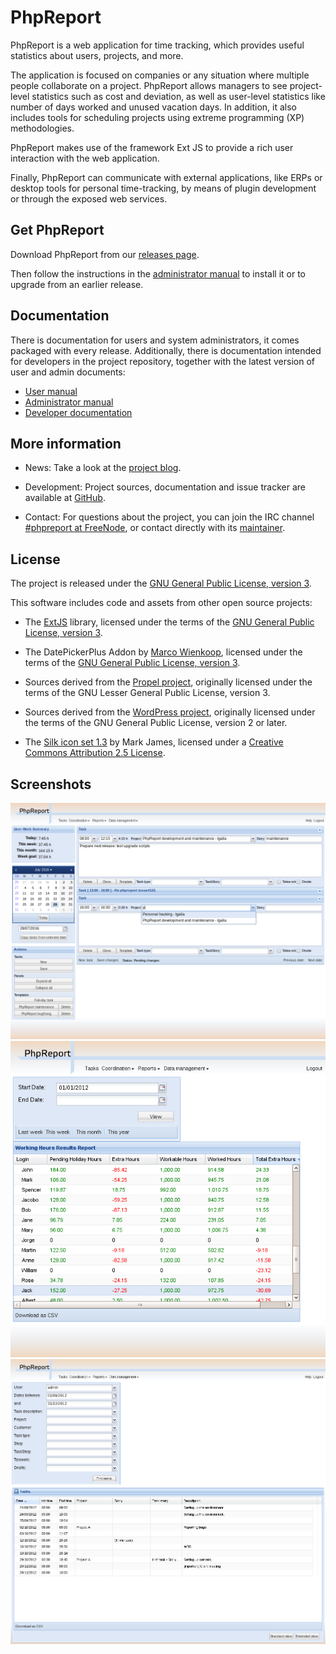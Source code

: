 # PhpReport

PhpReport is a web application for time tracking, which provides useful
statistics about users, projects, and more.

The application is focused on companies or any situation where multiple people
collaborate on a project. PhpReport allows managers to see project-level
statistics such as cost and deviation, as well as user-level statistics like
number of days worked and unused vacation days. In addition, it also includes
tools for scheduling projects using extreme programming (XP) methodologies.

PhpReport makes use of the framework Ext JS to provide a rich user interaction
with the web application.

Finally, PhpReport can communicate with external applications, like ERPs or
desktop tools for personal time-tracking, by means of plugin development or
through the exposed web services.

## Get PhpReport

Download PhpReport from our
[releases page](https://github.com/Igalia/phpreport/releases).

Then follow the instructions in the [administrator manual](docs/admin/index.rst)
to install it or to upgrade from an earlier release.

## Documentation

There is documentation for users and system administrators, it comes packaged
with every release. Additionally, there is documentation intended for developers
in the project repository, together with the latest version of user and admin
documents:

* [User manual](docs/user/index.rst)
* [Administrator manual](docs/admin/index.rst)
* [Developer documentation](docs/developer/index.rst)

## More information 

* News: Take a look at the
[project blog](http://blogs.igalia.com/jaragunde/category/web/phpreport/).

* Development: Project sources, documentation and issue tracker are
available at [GitHub](https://github.com/Igalia/phpreport).

* Contact: For questions about the project, you can join the IRC channel
[#phpreport at FreeNode](http://webchat.freenode.net/?channels=#phpreport), or
contact directly with its [maintainer](https://github.com/jaragunde).

## License

The project is released under the
[GNU General Public License, version 3](COPYING).

This software includes code and assets from other open source projects:

* The [ExtJS](https://sencha.com/products/extjs/) library,
  licensed under the terms of the
  [GNU General Public License, version 3](web/ext/gpl-3.0.txt).

* The DatePickerPlus Addon by [Marco Wienkoop](http://www.lubber.de/),
  licensed under the terms of the
  [GNU General Public License, version 3](web/include/ext.ux.datepickerplus/license.txt).

* Sources derived from the [Propel project](http://propelorm.org/),
  originally licensed under the terms of the GNU Lesser General Public License,
  version 3.

* Sources derived from the [WordPress project](http://www.wordpress.org),
  originally licensed under the terms of the GNU General Public License,
  version 2 or later.

* The [Silk icon set 1.3](http://www.famfamfam.com/lab/icons/silk/)
  by Mark James, licensed under a
  [Creative Commons Attribution 2.5 License](http://creativecommons.org/licenses/by/2.5/).

## Screenshots

![Tasks](docs/user/i/tasks-screen.png)
![Acc hours](docs/user/i/acc-hours-screen.png)
![User tasks](docs/user/i/user-tasks-screen.png)

